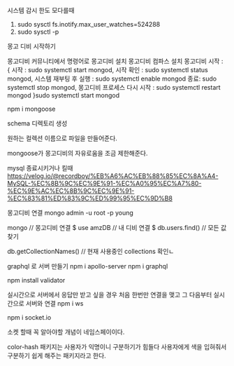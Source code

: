 시스템 감시 한도 모다를때

1. sudo sysctl fs.inotify.max_user_watches=524288
2. sudo sysctl -p

몽고 디비 시작하기

몽고디비 커뮤니티에서 명령어로 몽고디비 설치
몽고디비 컴파스 설치
몽고디비 시작 : {
시작 : sudo systemctl start mongod,
시작 확인 : sudo systemctl status mongod,
시스템 재부팅 후 실행 : sudo systemctl enable mongod
종료: sudo systemctl stop mongod,
몽고디비 프로세스 다시 시작 : sudo systemctl restart mongod
}sudo systemctl start mongod

npm i mongoose

schema 디렉토리 생성

원하는 컬렉션 이름으로 파일을 만들어준다.

mongoose가 몽고디비의 자유로움을 조금 제한해준다.

mysql 종료시키거나 킬때
https://velog.io/@recordboy/%EB%A6%AC%EB%88%85%EC%8A%A4-MySQL-%EC%8B%9C%EC%9E%91-%EC%A0%95%EC%A7%80-%EC%9E%AC%EC%8B%9C%EC%9E%91-%EC%83%81%ED%83%9C%ED%99%95%EC%9D%B8

몽고디비 연결
mongo admin -u root -p young

mongo // 몽고디비 연결
$ use amzDB // 내 디비 연결
$ db.users.find() // 모든 값 찾기

db.getCollectionNames() // 현재 사용중인 collections 확인ㄴ

graphql 로 서버 만들기
npm i apollo-server
npm i graphql

npm install validator

실시간으로 서버에서 응답만 받고 싶을 경우
처음 한번만 연결을 맺고 그 다음부터 실시간으로 서버와 연결
npm i ws

npm i socket.io

소켓 할때 꼭 알아야할 개념이 네임스페이이다.

color-hash 패키지는 사용자가 익명이니 구분하기가 힘들다 사용자에게 색을 입혀줘서 구분하기 쉽게 해주는 패키지라고 한다.
